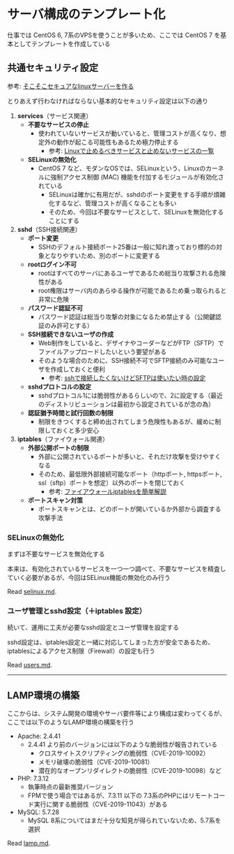 # サーバ構成のテンプレート化

仕事では CentOS 6, 7系のVPSを使うことが多いため、ここでは CentOS 7 を基本としてテンプレートを作成している

## 共通セキュリティ設定

参考: [そこそこセキュアなlinuxサーバーを作る](https://qiita.com/cocuh/items/e7c305ccffb6841d109c)

とりあえず行わなければならない基本的なセキュリティ設定は以下の通り

1. **services**（サービス関連）
    - **不要なサービスの停止**
        - 使われていないサービスが動いていると、管理コストが高くなり、想定外の動作が起こる可能性もあるため極力停止する
            - 参考: [Linuxで止めるべきサービスと止めないサービスの一覧](https://tech-mmmm.blogspot.com/2016/03/linux.html)
    - **SELinuxの無効化**
        - CentOS 7 など、モダンなOSでは、SELinuxという、Linuxのカーネルに強制アクセス制御 (MAC) 機能を付加するモジュールが有効化されている  
            - SELinuxは確かに有用だが、sshdのポート変更をする手順が煩雑化するなど、管理コストが高くなることも多い
            - そのため、今回は不要なサービスとして、SELinuxを無効化することにする
2. **sshd**（SSH接続関連）
    - **ポート変更**
        - SSHのデフォルト接続ポート25番は一般に知れ渡っており標的の対象となりやすいため、別のポートに変更する
    - **rootログイン不可**
        - rootはすべてのサーバにあるユーザであるため総当り攻撃される危険性がある
        - root権限はサーバ内のあらゆる操作が可能であるため乗っ取られると非常に危険
    - **パスワード認証不可**
        - パスワード認証は総当り攻撃の対象になるため禁止する（公開鍵認証のみ許可とする）
    - **SSH接続できないユーザの作成**
        - Web制作をしていると、デザイナやコーダーなどがFTP（SFTP）でファイルアップロードしたいという要望がある
        - そのような場合のために、SSH接続不可でSFTP接続のみ可能なユーザを作成しておくと便利
            - 参考: [sshで接続したくないけどSFTPは使いたい時の設定](https://qiita.com/nisihunabasi/items/aa0cf18dbf8fd4320b2c)
    - **sshdプロトコルの設定**
        - sshdプロトコル1には脆弱性があるらしいので、2に設定する（最近のディストリビューションは最初から設定されているが念の為）
    - **認証猶予時間と試行回数の制限**
        - 制限をきつくすると締め出されてしまう危険性もあるが、緩めに制限しておくと多少安心
3. **iptables**（ファイウォール関連）
    - **外部公開ポートの制限**
        - 外部に公開されているポートが多いと、それだけ攻撃を受けやすくなる
        - そのため、最低限外部接続可能なポート（httpポート, httpsポート, ssl（sftp）ポートを想定）以外のポートを閉じておく
            - 参考: [ファイアウォールiptablesを簡単解説](https://knowledge.sakura.ad.jp/4048/)
    - **ポートスキャン対策**
        - ポートスキャンとは、どのポートが開いているか外部から調査する攻撃手法

### SELinuxの無効化
まずは不要なサービスを無効化する

本来は、有効化されているサービスを一つ一つ調べて、不要なサービスを精査していく必要があるが、今回はSELinux機能の無効化のみ行う

Read [selinux.md](./selinux.md).

### ユーザ管理とsshd設定（＋iptables 設定）
続いて、運用に工夫が必要なsshd設定とユーザ管理を設定する

sshd設定は、iptables設定と一緒に対応してしまった方が安全であるため、iptablesによるアクセス制限（Firewall）の設定も行う

Read [users.md](./users.md).

***

## LAMP環境の構築

ここからは、システム開発の環境やサーバ要件等により構成は変わってくるが、ここでは以下のようなLAMP環境の構築を行う

- Apache: 2.4.41
    - 2.4.41 より前のバージョンには以下のような脆弱性が報告されている
        - クロスサイトスクリプティングの脆弱性（CVE-2019-10092）
        - メモリ破壊の脆弱性（CVE-2019-10081）
        - 潜在的なオープンリダイレクトの脆弱性（CVE-2019-10098）など
- PHP: 7.3.12
    - 執筆時点の最新推奨バージョン
    - FPMで使う場合ではあるが、7.3.11 以下の 7.3系のPHPにはリモートコード実行に関する脆弱性（CVE-2019-11043）がある
- MySQL: 5.7.28
    - MySQL 8系についてはまだ十分な知見が得られていないため、5.7系を選択

Read [lamp.md](./lamp.md).
